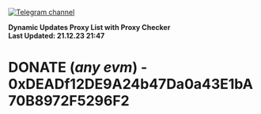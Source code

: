 [![Telegram channel](https://img.shields.io/endpoint?url=https://runkit.io/damiankrawczyk/telegram-badge/branches/master?url=https://t.me/n4z4v0d)](https://t.me/n4z4v0d) 

**Dynamic Updates Proxy List with Proxy Checker**  
**Last Updated: 21.12.23 21:47**

# DONATE (_any evm_) - 0xDEADf12DE9A24b47Da0a43E1bA70B8972F5296F2
